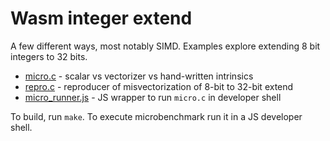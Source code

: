 # Wasm integer extend

A few different ways, most notably SIMD. Examples explore extending 8 bit
integers to 32 bits.

- [micro.c](micro.c) - scalar vs vectorizer vs hand-written intrinsics
- [repro.c](repro.c) - reproducer of misvectorization of 8-bit to 32-bit extend
- [micro_runner.js](micro_runner.js) - JS wrapper to run `micro.c` in developer
  shell

To build, run `make`. To execute microbenchmark run it in a JS developer shell.

